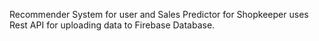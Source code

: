Recommender System for user and Sales Predictor for Shopkeeper uses Rest API for uploading data to 
Firebase Database.